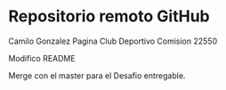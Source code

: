 # Repositorio remoto GitHub
Camilo Gonzalez
Pagina Club Deportivo
Comision 22550

Modifico README

Merge con el master para el Desafio entregable.